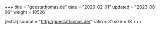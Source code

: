 +++
title = "goestathomas.de"
date = "2023-02-01"
updated = "2023-08-06"
weight = 18526

[extra]
source = "http://goestathomas.de/"
ratio = 31
size = 18
+++
